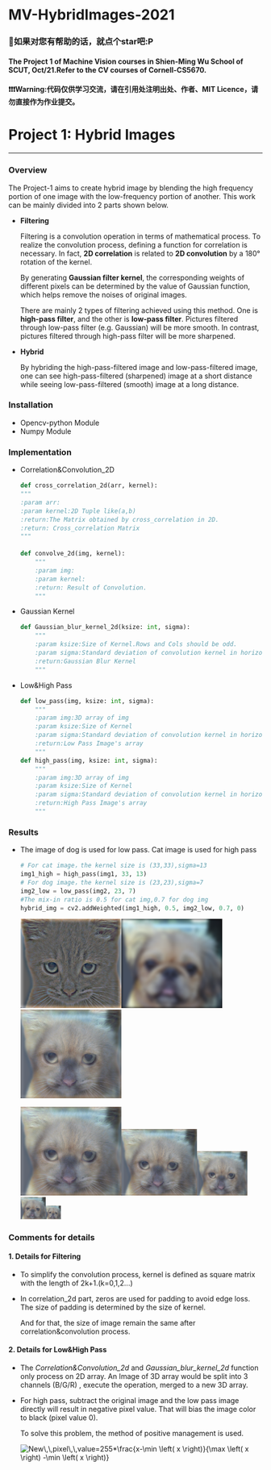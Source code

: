 # MV-HybridImages-2021
### 🎈如果对您有帮助的话，就点个star吧:P
#### The Project 1 of Machine Vision courses in Shien-Ming Wu School  of SCUT, Oct/21.Refer to the CV courses of Cornell-CS5670.
#### ❗❗❗Warning:代码仅供学习交流，请在引用处注明出处、作者、MIT Licence，请勿直接作为作业提交。
# Project 1: Hybrid Images
------

### Overview

The Project-1 aims to create hybrid image by blending the high frequency portion of one image with the low-frequency portion of another. This work can be mainly divided into 2 parts shown below.

- **Filtering**

  Filtering is a convolution operation in terms of mathematical process. To realize the convolution process, defining a function for correlation is necessary. In fact, **2D correlation** is related to **2D convolution** by a 180° rotation of the kernel.

  By generating **Gaussian filter kernel**, the corresponding weights of different pixels can be determined by the value of Gaussian function, which helps remove the noises of original images.

  There are mainly 2 types of filtering achieved using this method. One is **high-pass filter**, and the other is **low-pass filter**. Pictures filtered through low-pass filter (e.g. Gaussian) will be more smooth. In contrast, pictures filtered through high-pass filter will be more sharpened.

- **Hybrid**

  By hybriding the high-pass-filtered image and low-pass-filtered image, one can see high-pass-filtered (sharpened) image at a short distance while seeing low-pass-filtered (smooth) image at a long distance.

### Installation

- Opencv-python Module
- Numpy Module

### Implementation

- Correlation&Convolution_2D

	~~~python
	def cross_correlation_2d(arr, kernel):
    """
    :param arr:
    :param kernel:2D Tuple like(a,b)
    :return:The Matrix obtained by cross_correlation in 2D.
    :return: Cross_correlation Matrix
    """
	
	def convolve_2d(img, kernel):
	    """
	    :param img:
	    :param kernel:
	    :return: Result of Convolution.
	    """
	~~~

- Gaussian Kernel

  ~~~python
  def Gaussian_blur_kernel_2d(ksize: int, sigma):
      """
      :param ksize:Size of Kernel.Rows and Cols should be odd.
      :param sigma:Standard deviation of convolution kernel in horizontal direction
      :return:Gaussian Blur Kernel
      """
  ~~~

- Low&High Pass

  ~~~python
  def low_pass(img, ksize: int, sigma):
      """
      :param img:3D array of img
      :param ksize:Size of Kernel
      :param sigma:Standard deviation of convolution kernel in horizontal direction
      :return:Low Pass Image's array
      """
  def high_pass(img, ksize: int, sigma):
      """
      :param img:3D array of img
      :param ksize:Size of Kernel
      :param sigma:Standard deviation of convolution kernel in horizontal direction
      :return:High Pass Image's array
      """
  ~~~
  

### Results

- The image of dog is used for low pass. Cat image is used for high pass 

  ~~~ python
  # For cat image，the kernel size is (33,33),sigma=13
  img1_high = high_pass(img1, 33, 13)
  # For dog image，the kernel size is (23,23),sigma=7
  img2_low = low_pass(img2, 23, 7)
  #The mix-in ratio is 0.5 for cat img,0.7 for dog img
  hybrid_img = cv2.addWeighted(img1_high, 0.5, img2_low, 0.7, 0)
  ~~~


  <img src=".\Results\right.png" width="200px" /><img src=".\Results\left.png" width="200px" /><img src=".\Results\hybrid.png" width="200px"/>

  

  <img src=".\Results\hybrid.png" width="200px" /><img src=".\Results\hybrid.png" width="150px" /><img src=".\Results\hybrid.png" width="100px" /><img src=".\Results\hybrid.png" width="50px" /><img src=".\Results\hybrid.png" width="30px" />

### Comments for details

#### 1. Details for Filtering

- To simplify the convolution process, kernel is defined as square matrix with the length of 2k+1.(k=0,1,2...) 

- In correlation_2d part, zeros are used for padding to avoid edge loss. The size of padding is determined by  the size of kernel. 

  And for that, the size of image remain the same after correlation&convolution process.

#### 2. Details for Low&High Pass

- The *Correlation&Convolution_2d* and *Gaussian_blur_kernel_2d* function only process on 2D array. An Image of 3D array would be split into 3 channels (B/G/R) , execute the operation, merged to a new 3D array.

- For high pass, subtract the original image and the low pass image directly will result in negative pixel value. That will bias the image color to black (pixel value 0).

  To solve this problem, the method of positive management is used.
  
  <img src="https://latex.codecogs.com/svg.image?New\,\,pixel\,\,value=255*\frac{x-\min&space;\left(&space;x&space;\right)}{\max&space;\left(&space;x&space;\right)&space;-\min&space;\left(&space;x&space;\right)}" title="New\,\,pixel\,\,value=255*\frac{x-\min \left( x \right)}{\max \left( x \right) -\min \left( x \right)}" />



